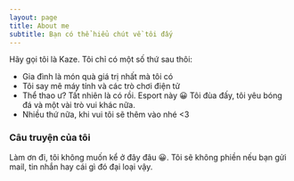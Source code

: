 ```yaml
---
layout: page
title: About me
subtitle: Bạn có thể hiểu chút về tôi đấy
---
```


Hãy gọi tôi là Kaze. Tôi chỉ có một số thứ sau thôi:

- Gia đình là món quà giá trị nhất mà tôi có
- Tôi say mê máy tính và các trò chơi điện tử
- Thể thao ư? Tất nhiên là có rồi. Esport này 😀 Tôi đùa đấy, tôi yêu bóng đá và một vài trò vui khác nữa.
- Nhiều thứ nữa, khi vui tôi sẽ thêm vào nhé <3

### Câu truyện của tôi

Làm ơn đi, tôi không muốn kể ở đây đâu 😀. Tôi sẽ không phiền nếu bạn gửi mail, tin nhắn hay cái gì đó đại loại vậy.
